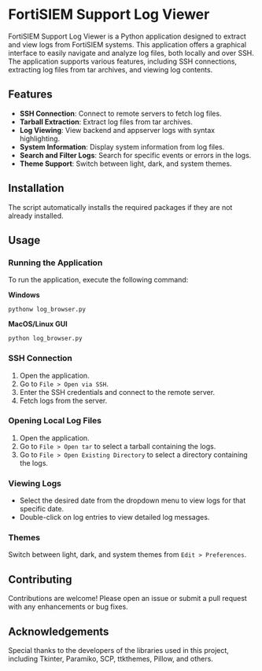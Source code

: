 # FortiSIEM Support Log Viewer

FortiSIEM Support Log Viewer is a Python application designed to extract and view logs from FortiSIEM systems. This application offers a graphical interface to easily navigate and analyze log files, both locally and over SSH. The application supports various features, including SSH connections, extracting log files from tar archives, and viewing log contents.

## Features

- **SSH Connection**: Connect to remote servers to fetch log files.
- **Tarball Extraction**: Extract log files from tar archives.
- **Log Viewing**: View backend and appserver logs with syntax highlighting.
- **System Information**: Display system information from log files.
- **Search and Filter Logs**: Search for specific events or errors in the logs.
- **Theme Support**: Switch between light, dark, and system themes.

## Installation

The script automatically installs the required packages if they are not already installed.

## Usage

### Running the Application

To run the application, execute the following command:

**Windows**
```shell
pythonw log_browser.py
```

**MacOS/Linux GUI**
```shell
python log_browser.py
```

### SSH Connection

1. Open the application.
2. Go to `File > Open via SSH`.
3. Enter the SSH credentials and connect to the remote server.
4. Fetch logs from the server.

### Opening Local Log Files

1. Open the application.
2. Go to `File > Open tar` to select a tarball containing the logs.
3. Go to `File > Open Existing Directory` to select a directory containing the logs.

### Viewing Logs

- Select the desired date from the dropdown menu to view logs for that specific date.
- Double-click on log entries to view detailed log messages.

### Themes

Switch between light, dark, and system themes from `Edit > Preferences`.

## Contributing

Contributions are welcome! Please open an issue or submit a pull request with any enhancements or bug fixes.

## Acknowledgements

Special thanks to the developers of the libraries used in this project, including Tkinter, Paramiko, SCP, ttkthemes, Pillow, and others.
